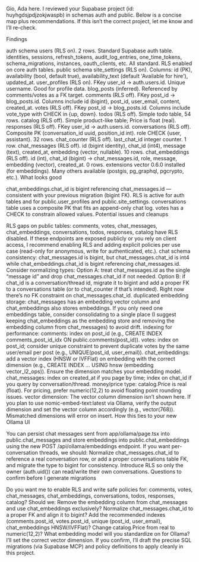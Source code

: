 Gio, Ada here. I reviewed your Supabase project (id: huyhgdsjpdjzokjwaspb) in schemas auth and public. Below is a concise map plus recommendations. If this isn’t the correct project, let me know and I’ll re-check.

Findings

auth schema
users (RLS on). 2 rows. Standard Supabase auth table.
identities, sessions, refresh_tokens, audit_log_entries, one_time_tokens, schema_migrations, instances, oauth_clients, etc. All standard. RLS enabled on core auth tables.
public schema
site_settings (RLS on). Columns: id (PK), availability (bool, default true), availability_text (default 'Available for hire'), updated_at.
user_profiles (RLS on). FKey user_id → auth.users.id. Unique username. Good for profile data.
blog_posts (inferred). Referenced by comments/votes as a FK target.
comments (RLS off). FKey post_id → blog_posts.id. Columns include id (bigint), post_id, user_email, content, created_at.
votes (RLS off). FKey post_id → blog_posts.id. Columns include vote_type with CHECK in {up, down}.
todos (RLS off). Simple todo table, 54 rows.
catalog (RLS off). Simple product-like table; Price is float (real).
responses (RLS off). FKey user_id → auth.users.id.
conversations (RLS off). Composite PK (conversation_id uuid, position_id int). role CHECK {user, assistant}. 32 rows.
chat_counter (RLS off). last_chat_id integer counter. 1 row.
chat_messages (RLS off). id (bigint identity), chat_id (int4), message (text), created_at, embedding (vector, nullable). 10 rows.
chat_embeddings (RLS off). id (int), chat_id (bigint) → chat_messages.id, role, message, embedding (vector), created_at. 0 rows.
extensions
vector 0.6.0 installed (for embeddings). Many others available (postgis, pg_graphql, pgcrypto, etc.).
What looks good

chat_embeddings.chat_id is bigint referencing chat_messages.id — consistent with your previous migration (bigint FK).
RLS is active for auth tables and for public.user_profiles and public.site_settings.
conversations table uses a composite PK that fits an append-only chat log.
votes has a CHECK to constrain allowed values.
Potential issues and cleanups

RLS gaps on public tables:
comments, votes, chat_messages, chat_embeddings, conversations, todos, responses, catalog have RLS disabled.
If these endpoints are exposed publicly or you rely on client access, I recommend enabling RLS and adding explicit policies per use case (read-only for anonymous, write for authenticated, etc.).
chat schema consistency:
chat_messages.id is bigint, but chat_messages.chat_id is int4 while chat_embeddings.chat_id is bigint referencing chat_messages.id. Consider normalizing types:
Option A: treat chat_messages.id as the single “message id” and drop chat_messages.chat_id if not needed.
Option B: if chat_id is a conversation/thread id, migrate it to bigint and add a proper FK to a conversations table (or to chat_counter if that’s intended). Right now there’s no FK constraint on chat_messages.chat_id.
duplicated embedding storage:
chat_messages has an embedding vector column and chat_embeddings also stores embeddings. If you only need one embeddings table, consider consolidating to a single place (I suggest keeping chat_embeddings as the embedding store and removing the embedding column from chat_messages) to avoid drift.
indexing for performance:
comments: index on post_id (e.g., CREATE INDEX comments_post_id_idx ON public.comments(post_id)).
votes: index on post_id; consider unique constraint to prevent duplicate votes by the same user/email per post (e.g., UNIQUE(post_id, user_email)).
chat_embeddings: add a vector index (HNSW or IVFFlat) on embedding with the correct dimension (e.g., CREATE INDEX … USING hnsw (embedding vector_l2_ops)). Ensure the dimension matches your embedding model.
chat_messages: index on created_at if you page by time; index on chat_id if you query by conversation/thread.
money/price type:
catalog.Price is real (float). For pricing, prefer numeric(12,2) to avoid floating point rounding issues.
vector dimension:
The vector column dimension isn’t shown here. If you plan to use nomic-embed-text:latest via Ollama, verify the output dimension and set the vector column accordingly (e.g., vector(768)). Mismatched dimensions will error on insert.
How this ties to your new Ollama UI

You can persist chat messages sent from 
app/ollama/page.tsx
 into public.chat_messages and store embeddings into public.chat_embeddings using the new POST /api/ollama/embeddings endpoint.
If you want per-conversation threads, we should:
Normalize chat_messages.chat_id to reference a real conversation row, or add a proper conversations table FK, and migrate the type to bigint for consistency.
Introduce RLS so only the owner (auth.uid()) can read/write their own conversations.
Questions to confirm before I generate migrations

Do you want me to enable RLS and write safe policies for:
comments, votes, chat_messages, chat_embeddings, conversations, todos, responses, catalog?
Should we:
Remove the embedding column from chat_messages and use chat_embeddings exclusively?
Normalize chat_messages.chat_id to a proper FK and align it to bigint?
Add the recommended indexes (comments.post_id, votes.post_id, unique (post_id, user_email), chat_embeddings HNSW/IVFFlat)?
Change catalog.Price from real to numeric(12,2)?
What embedding model will you standardize on for Ollama? I’ll set the correct vector dimension.
If you confirm, I’ll draft the precise SQL migrations (via Supabase MCP) and policy definitions to apply cleanly in this project.